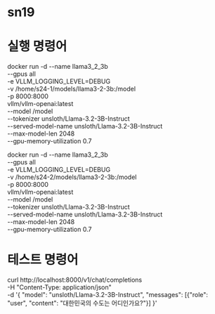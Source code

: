 # sn19

# 실행 명령어 
docker run -d --name llama3_2_3b \
  --gpus all \
  -e VLLM_LOGGING_LEVEL=DEBUG \
  -v /home/s24-1/models/llama3-2-3b:/model \
  -p 8000:8000 \
  vllm/vllm-openai:latest \
  --model /model \
  --tokenizer unsloth/Llama-3.2-3B-Instruct \
  --served-model-name unsloth/Llama-3.2-3B-Instruct \
  --max-model-len 2048 \
  --gpu-memory-utilization 0.7

docker run -d --name llama3_2_3b \
  --gpus all \
  -e VLLM_LOGGING_LEVEL=DEBUG \
  -v /home/s24-2/models/llama3-2-3b:/model \
  -p 8000:8000 \
  vllm/vllm-openai:latest \
  --model /model \
  --tokenizer unsloth/Llama-3.2-3B-Instruct \
  --served-model-name unsloth/Llama-3.2-3B-Instruct \
  --max-model-len 2048 \
  --gpu-memory-utilization 0.7


# 테스트 명령어 

curl http://localhost:8000/v1/chat/completions \
  -H "Content-Type: application/json" \
  -d '{
    "model": "unsloth/Llama-3.2-3B-Instruct",
    "messages": [{"role": "user", "content": "대한민국의 수도는 어디인가요?"}]
  }'
